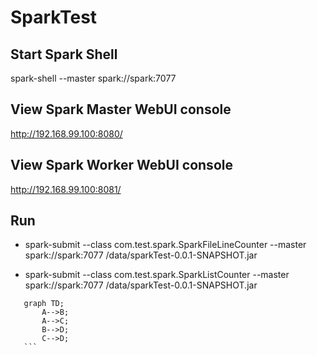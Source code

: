# SparkTest

## Start Spark Shell
spark-shell --master spark://spark:7077

## View Spark Master WebUI console
http://192.168.99.100:8080/

## View Spark Worker WebUI console
http://192.168.99.100:8081/

## Run

- spark-submit --class com.test.spark.SparkFileLineCounter --master spark://spark:7077 /data/sparkTest-0.0.1-SNAPSHOT.jar

- spark-submit --class com.test.spark.SparkListCounter --master spark://spark:7077 /data/sparkTest-0.0.1-SNAPSHOT.jar

 ```mermaid
    graph TD;
        A-->B;
        A-->C;
        B-->D;
        C-->D;
    ```
